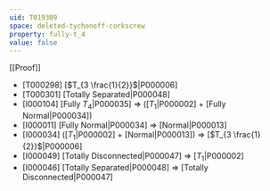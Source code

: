 ```yaml
---
uid: T019309
space: deleted-tychonoff-corkscrew
property: fully-t_4
value: false
---
```

[[Proof]]

* [T000298] [$T_{3 \frac{1}{2}}$|P000006]
* [T000301] [Totally Separated|P000048]
* [I000104] [Fully $T_4$|P000035] => ([$T_1$|P000002] + [Fully Normal|P000034])
* [I000011] [Fully Normal|P000034] => [Normal|P000013]
* [I000034] ([$T_1$|P000002] + [Normal|P000013]) => [$T_{3 \frac{1}{2}}$|P000006]
* [I000049] [Totally Disconnected|P000047] => [$T_1$|P000002]
* [I000046] [Totally Separated|P000048] => [Totally Disconnected|P000047]

